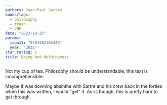 ```yaml
---
authors: Jean-Paul Sartre
books/tags:
  - philosophy
  - trash
  - DNF
date: "2023-10-25"
params:
  isbn13: "9781982105440"
  year: "2021"
star_rating: 1
title: Being And Nothingness
---
```


Not my cup of tea. Philosophy should be understandable, this text is incomprehensible.

Maybe if was downing absinthe with Sartre and his crew back in the forties when this was written, I would "get" it. As-is though, this is pretty hard to get through.

<!--more-->

